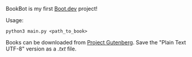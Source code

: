 

BookBot is my first [Boot.dev](https://www.boot.dev) project!

Usage:
```
python3 main.py <path_to_book>
```

Books can be downloaded from [Project Gutenberg](https://www.gutenberg.org). Save the "Plain Text UTF-8" version as a *.txt* file.